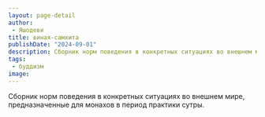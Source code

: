```yaml
---
layout: page-detail
author:
 - Яшодеви
title: виная-самхита
publishDate: "2024-09-01"
description: Сборник норм поведения в конкретных ситуациях во внешнем мире, предназначенные для монахов в период практики сутры.
tags:
 - буддизм
image: 
---
```


Сборник норм поведения в конкретных ситуациях во внешнем мире, предназначенные для монахов в период практики сутры.

